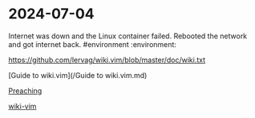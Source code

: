 # 2024-07-04

Internet was down and the Linux container failed. Rebooted the network and got
internet back. #environment :environment:

https://github.com/lervag/wiki.vim/blob/master/doc/wiki.txt

[Guide to wiki.vim](/Guide to wiki.vim.md)

[Preaching](/Preaching.md)

[wiki-vim](/wiki-vim.md)
